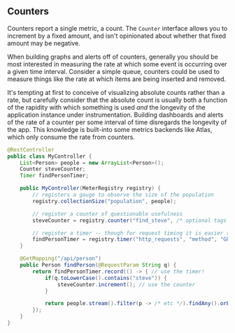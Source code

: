 ## Counters

Counters report a single metric, a count. The `Counter` interface allows you to increment by a fixed amount, and isn't
opinionated about whether that fixed amount may be negative.

When building graphs and alerts off of counters, generally you should be most interested in measuring the rate at
which some event is occurring over a given time interval. Consider a simple queue, counters could be used to measure
things like the rate at which items are being inserted and removed.

It's tempting at first to conceive of visualizing absolute counts rather than a rate, but carefully consider that
the absolute count is usually both a function of the rapidity with which something is used *and* the longevity of the
application instance under instrumentation. Building dashboards and alerts of the rate of a counter per some interval of
time disregards the longevity of the app. This knowledge is built-into some metrics backends like Atlas, which only
consume the rate from counters.

```java
@RestController
public class MyController {
    List<Person> people = new ArrayList<Person>();
    Counter steveCounter;
    Timer findPersonTimer;

    public MyController(MeterRegistry registry) {
        // registers a gauge to observe the size of the population
        registry.collectionSize("population", people);

        // register a counter of questionable usefulness
        steveCounter = registry.counter("find_steve", /* optional tags here */);

        // register a timer -- though for request timing it is easier to use @Timed
        findPersonTimer = registry.timer("http_requests", "method", "GET");
    }

    @GetMapping("/api/person")
    public Person findPerson(@RequestParam String q) {
        return findPersonTimer.record(() -> { // use the timer!
            if(q.toLowerCase().contains("steve")) {
                steveCounter.increment(); // use the counter
            }

            return people.stream().filter(p -> /* etc */).findAny().orElse(null);
        });
    }
}
```

